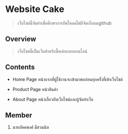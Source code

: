 # Website Cake

> เว็บไซด์นี้จัดทำเพื่อศึกษาการอัพโหลดไฟลืจัดเก็บบนgithub
## Overview
> เว็บไซด์นี้เป็นเว็บสำหรับซื้อเค้กเเบบออนไลน์

## Contents

 - Home Page
 หน้าเเรกที่ผู้ใช้งานจะเข้ามาพบก่อนทุกครั้งที่เข้าเว็บไซด์
 
 - Product Page
 หน้าสินค้า
 
 - About Page
 หน้าเกี่ยวกับเว็บไซด์เเละผู้จัดทำเว็บ
 

## Member

 1. นายภัคคพงศ์ มีสวนนิล
